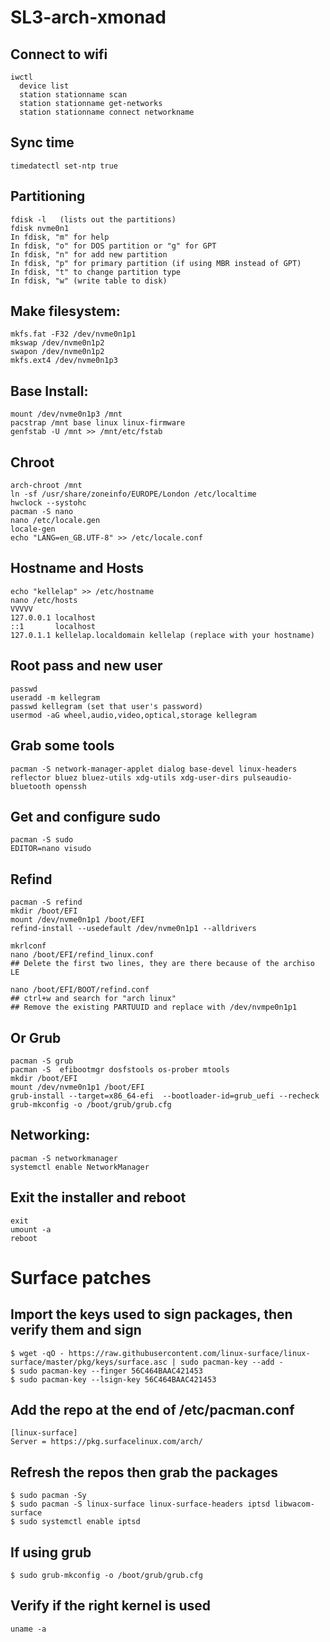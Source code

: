 # SL3-arch-xmonad

## Connect to wifi
    iwctl
      device list
      station stationname scan
      station stationname get-networks
      station stationname connect networkname
  
 ## Sync time
    timedatectl set-ntp true

## Partitioning
    fdisk -l   (lists out the partitions)
    fdisk nvme0n1
    In fdisk, "m" for help
    In fdisk, "o" for DOS partition or "g" for GPT
    In fdisk, "n" for add new partition
    In fdisk, "p" for primary partition (if using MBR instead of GPT)
    In fdisk, "t" to change partition type
    In fdisk, "w" (write table to disk)

## Make filesystem:
    mkfs.fat -F32 /dev/nvme0n1p1
    mkswap /dev/nvme0n1p2
    swapon /dev/nvme0n1p2
    mkfs.ext4 /dev/nvme0n1p3

## Base Install:
    mount /dev/nvme0n1p3 /mnt
    pacstrap /mnt base linux linux-firmware
    genfstab -U /mnt >> /mnt/etc/fstab

## Chroot
    arch-chroot /mnt
    ln -sf /usr/share/zoneinfo/EUROPE/London /etc/localtime
    hwclock --systohc
    pacman -S nano
    nano /etc/locale.gen
    locale-gen
    echo "LANG=en_GB.UTF-8" >> /etc/locale.conf
    
## Hostname and Hosts
    echo "kellelap" >> /etc/hostname
    nano /etc/hosts
    VVVVV
    127.0.0.1 localhost
    ::1       localhost
    127.0.1.1 kellelap.localdomain kellelap (replace with your hostname)

## Root pass and new user
    passwd 
    useradd -m kellegram
    passwd kellegram (set that user's password)
    usermod -aG wheel,audio,video,optical,storage kellegram
    
## Grab some tools
    pacman -S network-manager-applet dialog base-devel linux-headers reflector bluez bluez-utils xdg-utils xdg-user-dirs pulseaudio-bluetooth openssh

## Get and configure sudo
    pacman -S sudo
    EDITOR=nano visudo

## Refind
    pacman -S refind
    mkdir /boot/EFI
    mount /dev/nvme0n1p1 /boot/EFI
    refind-install --usedefault /dev/nvme0n1p1 --alldrivers
    
    mkrlconf
    nano /boot/EFI/refind_linux.conf
    ## Delete the first two lines, they are there because of the archiso LE
    
    nano /boot/EFI/BOOT/refind.conf
    ## ctrl+w and search for "arch linux"
    ## Remove the existing PARTUUID and replace with /dev/nvmpe0n1p1
    
## Or Grub
    pacman -S grub
    pacman -S  efibootmgr dosfstools os-prober mtools
    mkdir /boot/EFI
    mount /dev/nvme0n1p1 /boot/EFI
    grub-install --target=x86_64-efi  --bootloader-id=grub_uefi --recheck
    grub-mkconfig -o /boot/grub/grub.cfg

## Networking:
    pacman -S networkmanager
    systemctl enable NetworkManager

## Exit the installer and reboot
    exit
    umount -a
    reboot
    
# Surface patches

## Import the keys used to sign packages, then verify them and sign
    $ wget -qO - https://raw.githubusercontent.com/linux-surface/linux-surface/master/pkg/keys/surface.asc | sudo pacman-key --add -
    $ sudo pacman-key --finger 56C464BAAC421453
    $ sudo pacman-key --lsign-key 56C464BAAC421453

## Add the repo at the end of /etc/pacman.conf
    [linux-surface]
    Server = https://pkg.surfacelinux.com/arch/

## Refresh the repos then grab the packages
    $ sudo pacman -Sy
    $ sudo pacman -S linux-surface linux-surface-headers iptsd libwacom-surface
    $ sudo systemctl enable iptsd
    
## If using grub
    $ sudo grub-mkconfig -o /boot/grub/grub.cfg

## Verify if the right kernel is used
    uname -a
